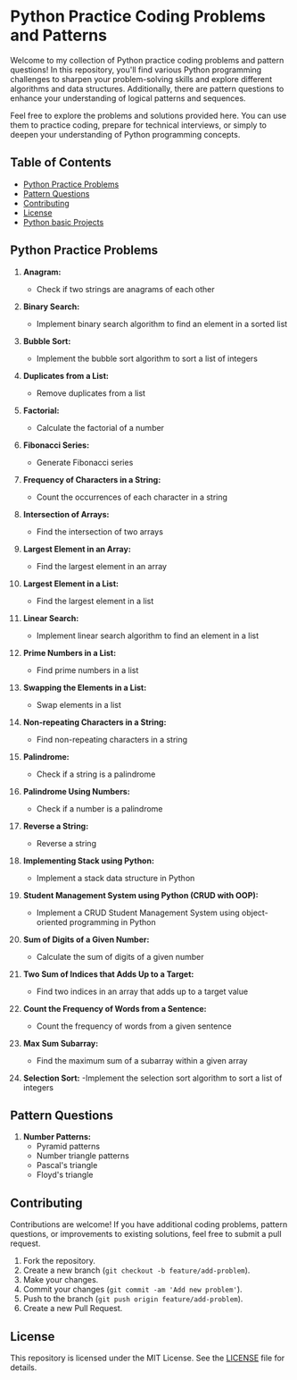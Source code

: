 # Python Practice Coding Problems and Patterns

Welcome to my collection of Python practice coding problems and pattern questions! In this repository, you'll find various Python programming challenges to sharpen your problem-solving skills and explore different algorithms and data structures. Additionally, there are pattern questions to enhance your understanding of logical patterns and sequences.

Feel free to explore the problems and solutions provided here. You can use them to practice coding, prepare for technical interviews, or simply to deepen your understanding of Python programming concepts.

## Table of Contents

- [Python Practice Problems](#python-practice-problems)
- [Pattern Questions](#pattern-questions)
- [Contributing](#contributing)
- [License](#license)
- [Python basic Projects](#Python-basic-Projects)
## Python Practice Problems

1. **Anagram:**
   - Check if two strings are anagrams of each other

2. **Binary Search:**
   - Implement binary search algorithm to find an element in a sorted list

3. **Bubble Sort:**
   - Implement the bubble sort algorithm to sort a list of integers

4. **Duplicates from a List:**
   - Remove duplicates from a list

5. **Factorial:**
   - Calculate the factorial of a number

6. **Fibonacci Series:**
   - Generate Fibonacci series

7. **Frequency of Characters in a String:**
   - Count the occurrences of each character in a string

8. **Intersection of Arrays:**
   - Find the intersection of two arrays

9. **Largest Element in an Array:**
   - Find the largest element in an array

10. **Largest Element in a List:**
    - Find the largest element in a list

11. **Linear Search:**
    - Implement linear search algorithm to find an element in a list

12. **Prime Numbers in a List:**
    - Find prime numbers in a list

13. **Swapping the Elements in a List:**
    - Swap elements in a list

14. **Non-repeating Characters in a String:**
    - Find non-repeating characters in a string

15. **Palindrome:**
    - Check if a string is a palindrome

16. **Palindrome Using Numbers:**
    - Check if a number is a palindrome

17. **Reverse a String:**
    - Reverse a string

18. **Implementing Stack using Python:**
    - Implement a stack data structure in Python

19. **Student Management System using Python (CRUD with OOP):**
    - Implement a CRUD Student Management System using object-oriented programming in Python

20. **Sum of Digits of a Given Number:**
    - Calculate the sum of digits of a given number

21. **Two Sum of Indices that Adds Up to a Target:**
    - Find two indices in an array that adds up to a target value

22. **Count the Frequency of Words from a Sentence:**
    - Count the frequency of words from a given sentence
      
23. **Max Sum Subarray:**
    - Find the maximum sum of a subarray within a given array
 
   
24. **Selection Sort:**
    -Implement the selection sort algorithm to sort a list of integers

## Pattern Questions

1. **Number Patterns:**
   - Pyramid patterns
   - Number triangle patterns
   - Pascal's triangle
   - Floyd's triangle

## Contributing

Contributions are welcome! If you have additional coding problems, pattern questions, or improvements to existing solutions, feel free to submit a pull request.

1. Fork the repository.
2. Create a new branch (`git checkout -b feature/add-problem`).
3. Make your changes.
4. Commit your changes (`git commit -am 'Add new problem'`).
5. Push to the branch (`git push origin feature/add-problem`).
6. Create a new Pull Request.

## License

This repository is licensed under the MIT License. See the [LICENSE](LICENSE) file for details.
